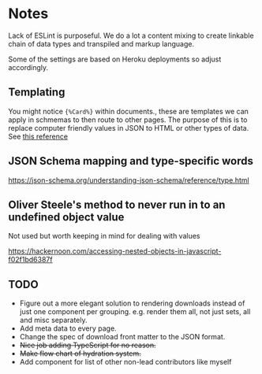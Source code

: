 # Notes

Lack of ESLint is purposeful. We do a lot a content mixing to create linkable chain of data types and  transpiled and markup language.

Some of the settings are based on Heroku deployments so adjust accordingly.

## Templating

You might notice `{%Card%}` within documents., these are templates we can apply in schmemas to then route to other pages. The purpose of this is to replace computer friendly values in JSON to HTML or other types of data. See [this reference](https://sketchboard.me/hBr0fbIsfUNj#/)

## JSON Schema mapping and type-specific words

https://json-schema.org/understanding-json-schema/reference/type.html

## Oliver Steele's method to never run in to an undefined object value

Not used but worth keeping in mind for dealing with values

https://hackernoon.com/accessing-nested-objects-in-javascript-f02f1bd6387f

## TODO

- Figure out a more elegant solution to rendering downloads instead of just one component per grouping. e.g. render them all, not just sets, all and misc separately.
- Add meta data to every page.
- Change the spec of download front matter to the JSON format.
- ~~Nice job adding TypeScript for no reason.~~
- ~~Make flow chart of hydration system.~~
- Add component for list of other non-lead contributors like myself